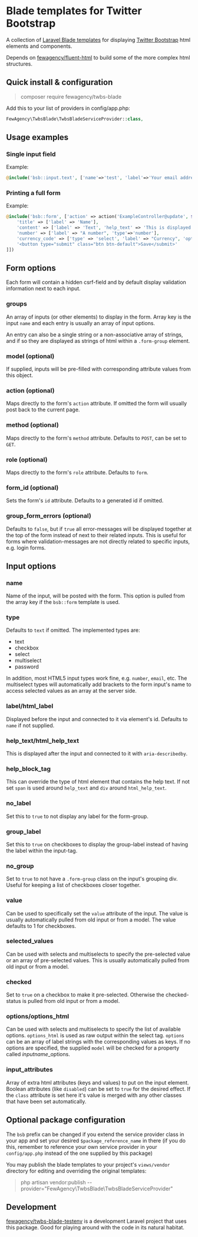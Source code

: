 # Blade templates for Twitter Bootstrap
A collection of [Laravel Blade templates](http://laravel.com/docs/blade) for displaying
[Twitter Bootstrap](http://getbootstrap.com) html elements and components.

Depends on [fewagency/fluent-html](https://github.com/fewagency/fluent-html)
to build some of the more complex html structures. 

## Quick install & configuration
> composer require fewagency/twbs-blade

Add this to your list of providers in config/app.php:
```php
FewAgency\TwbsBlade\TwbsBladeServiceProvider::class,
```

## Usage examples

### Single input field
Example:
```php
@include('bsb::input.text', ['name'=>'test', 'label'=>'Your email address'])
```

### Printing a full form
Example:
```php
@include('bsb::form', ['action' => action('ExampleController@update', $model->getKey()), 'model' => $model, 'groups' => [
    'title' => ['label' => 'Name'],
    'content' => ['label' => 'Text', 'help_text' => 'This is displayed next to the input and connected to it with aria-describedby'],
    'number' => ['label' => "A number", 'type'=>'number'],
    'currency_code' => ['type' => 'select', 'label' => "Currency", 'options' => ['SEK' => 'Svenska kronor', 'GBP' => 'British Pounds']],
    '<button type="submit" class="btn btn-default">Save</submit>'
]])
```

## Form options
Each form will contain a hidden csrf-field and by default display validation information next to each input.

### groups
An array of inputs (or other elements) to display in the form.
Array key is the input `name` and each entry is usually an array of input options.

An entry can also be a single string or a non-associative array of strings, and if so they are displayed as strings of html within a `.form-group` element.

### model (optional)
If supplied, inputs will be pre-filled with corresponding attribute values from this object.

### action (optional)
Maps directly to the form's `action` attribute. If omitted the form will usually post back to the current page.

### method (optional)
Maps directly to the form's `method` attribute. Defaults to `POST`, can be set to `GET`.

### role (optional)
Maps directly to the form's `role` attribute. Defaults to `form`.

### form_id (optional)
Sets the form's `id` attribute. Defaults to a generated id if omitted.

### group_form_errors (optional)
Defaults to `false`, but if `true` all error-messages will be displayed together at the top of the form instead of next to their related inputs.
This is useful for forms where validation-messages are not directly related to specific inputs, e.g. login forms.


## Input options

### name
Name of the input, will be posted with the form. This option is pulled from the array key if the `bsb::form` template is used.

### type
Defaults to `text` if omitted. The implemented types are:

- text
- checkbox
- select
- multiselect
- password

In addition, most HTML5 input types work fine, e.g. `number`, `email`, etc.
The multiselect types will automatically add brackets to the form input's name to access selected values as an array at the server side.

### label/html_label
Displayed before the input and connected to it via element's id. Defaults to `name` if not supplied. 

### help_text/html_help_text
This is displayed after the input and connected to it with `aria-describedby`.

### help_block_tag
This can override the type of html element that contains the help text. If not set `span` is used around `help_text` and `div` around `html_help_text`.

### no_label
Set this to `true` to not display any label for the form-group.

### group_label
Set this to `true` on checkboxes to display the group-label instead of having the label within the input-tag.

### no_group
Set to `true` to not have a `.form-group` class on the input's grouping div. Useful for keeping a list of checkboxes closer together.

### value
Can be used to specifically set the `value` attribute of the input.
The value is usually automatically pulled from old input or from a model.
The value defaults to 1 for checkboxes.

### selected_values
Can be used with selects and multiselects to specify the pre-selected value or an array of pre-selected values.
This is usually automatically pulled from old input or from a model.

### checked
Set to `true` on a checkbox to make it pre-selected.
Otherwise the checked-status is pulled from old input or from a model.

### options/options_html
Can be used with selects and multiselects to specify the list of available options.
`options_html` is used as raw output within the select tag.
`options` can be an array of label strings with the corresponding values as keys.
If no options are specified, the supplied `model` will be checked for a property called *inputname*_options.

### input_attributes
Array of extra html attributes (keys and values) to put on the input element.
Boolean attributes (like `disabled`) can be set to `true` for the desired effect.
If the `class` attribute is set here it's value is merged with any other classes that have been set automatically.


## Optional package configuration
The `bsb` prefix can be changed if you extend the service provider class in your app and set your desired `$package_reference_name` in there
(if you do this, remember to reference your own service provider in your `config/app.php` instead of the one supplied by this package)

You may publish the blade templates to your project's `views/vendor` directory for editing and overriding the original templates:
> php artisan vendor:publish --provider="FewAgency\TwbsBlade\TwbsBladeServiceProvider"


## Development
[fewagency/twbs-blade-testenv](https://github.com/fewagency/twbs-blade-testenv) is a development Laravel project
that uses this package.
Good for playing around with the code in its natural habitat.